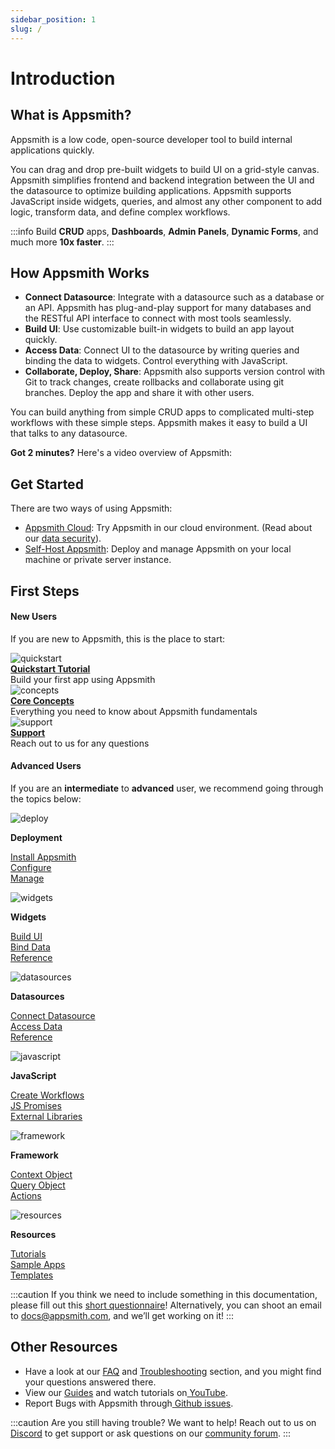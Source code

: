 ```yaml
---
sidebar_position: 1
slug: /
---
```

# Introduction

## What is Appsmith?

Appsmith is a low code, open-source developer tool to build internal applications quickly.

You can drag and drop pre-built widgets to build UI on a grid-style canvas. Appsmith simplifies frontend and backend integration between the UI and the datasource to optimize building applications. Appsmith supports JavaScript inside widgets, queries, and almost any other component to add logic, transform data, and define complex workflows.

:::info
Build **CRUD** apps, **Dashboards**, **Admin Panels**, **Dynamic Forms**, and much more **10x faster**.
:::

## How Appsmith Works

* **Connect Datasource**: Integrate with a datasource such as a database or an API. Appsmith has plug-and-play support for many databases and the RESTful API interface to connect with most tools seamlessly.
* **Build UI**: Use customizable built-in widgets to build an app layout quickly.
* **Access Data**: Connect UI to the datasource by writing queries and binding the data to widgets. Control everything with JavaScript.
* **Collaborate, Deploy, Share**: Appsmith also supports version control with Git to track changes, create rollbacks and collaborate using git branches. Deploy the app and share it with other users.

You can build anything from simple CRUD apps to complicated multi-step workflows with these simple steps. Appsmith makes it easy to build a UI that talks to any datasource.

**Got 2 minutes?** Here's a video overview of Appsmith:
<figure>
<object data="https://www.youtube.com/embed/Dxe_NzdGzL4?autoplay=0" width='750px' height='400px'></object> 
</figure>

## **Get Started**

There are two ways of using Appsmith:

* [Appsmith Cloud](https://app.appsmith.com/): Try Appsmith in our cloud environment. (Read about our [data security](./product/security)).
* [Self-Host Appsmith](getting-started/setup/): Deploy and manage Appsmith on your local machine or private server instance.

## First Steps

#### **New Users**

If you are new to Appsmith, this is the place to start:

<div class="containerGridSampleApp">
   <div class=" containerColumnSampleApp columnGrid column-one">
    <div class="containerCol">
         <img class="containerImage" src="/img/quickstart.png" alt="quickstart"/>
      </div> 
      <b><a href="/getting-started/start-building">Quickstart Tutorial</a></b>
      <div class="containerDescription">Build your first app using Appsmith 
      </div>
   </div>

   <div class=" containerColumnSampleApp columnGrid column-two">
      <div class="containerCol">
         <img class="containerImage" src="/img/concepts.png" alt="concepts"/>
      </div>
      <b><a href="core-concepts/connecting-to-data-sources">Core Concepts</a></b>
      <div class="containerDescription">Everything you need to know about Appsmith fundamentals 
      </div>
   </div>
   

   <div class="containerColumnSampleApp columnGrid column-three">
   <div class="containerCol">
         <img class="containerImage" src="/img/support.png" alt="support"/>
      </div>
      <b><a href="https://community.appsmith.com/">Support</a></b>
      <div class="containerDescription">Reach out to us for any questions 
      </div>
   </div>
  
</div>


#### Advanced Users

If you are an **intermediate** to **advanced** user, we recommend going through the topics below:

<div class="containerGridSampleApp">
   <div class=" containerColumnSampleApp columnGrid column-one">
    <div class="containerCol">
         <img class="containerImage" src="/img/hosting1-icon.png" alt="deploy"/>
      </div> 
   <p><strong>Deployment</strong></p><p><a href="getting-started/setup/">Install Appsmith<br/></a><a href="getting-started/setup/instance-configuration/">Configure</a><br/><a href="getting-started/setup/instance-management/">Manage</a></p>
   </div>

   <div class="containerColumnSampleApp columnGrid column-two">
      <div class="containerCol">
         <img class="containerImage" src="/img/widget-icon.png" alt="widgets"/>
      </div> 
   <p><strong>Widgets</strong></p><p><a href="core-concepts/building-ui/">Build UI</a><br/><a href="core-concepts/data-access-and-binding/displaying-data-read/">Bind Data</a><br/><a href="reference/widgets/">Reference</a></p>
   </div>
   

   <div class=" containerColumnSampleApp columnGrid column-three">
   <div class="containerCol">
         <img class="containerImage" src="/img/database-icon.png" alt="datasources"/>
      </div> 
   <p><strong>Datasources</strong></p><p><a href="core-concepts/connecting-to-data-sources/">Connect Datasource</a><br/><a href="core-concepts/data-access-and-binding/querying-a-database/">Access Data</a><br/><a href="reference/datasources/">Reference</a></p>
   </div>
  
</div>
<div class="containerGridSampleApp">
   <div class="containerColumnSampleApp columnGrid column-one">
    <div class="containerCol">
         <img class="containerImage" src="/img/code-icon.png" alt="javascript"/>
      </div> 
   <p><strong>JavaScript</strong></p><p><a href="core-concepts/writing-code/workflows">Create Workflows</a><br/><a href="core-concepts/writing-code/javascript-promises">JS Promises</a><br/><a href="core-concepts/writing-code/ext-libraries">External Libraries</a><br/></p> 
   </div>

   <div class="containerColumnSampleApp columnGrid column-two">
      <div class="containerCol">
         <img class="containerImage" src="/img/framework-icon.png" alt="framework"/>
      </div> 
   <p><strong>Framework</strong></p><p><a href="reference/appsmith-framework/context-object">Context Object</a><br/><a href="reference/appsmith-framework/query-object">Query Object</a><br/><a href="reference/appsmith-framework/widget-actions/">Actions</a><br/></p>
   </div>
   

   <div class="containerColumnSampleApp columnGrid column-three">
   <div class="containerCol">
         <img class="containerImage" src="/img/resources-icon.png" alt="resources"/>
      </div> 
   <p><strong>Resources</strong></p><p><a href="learning-and-resources/tutorials/"><strong></strong><strong></strong>Tutorials</a><br/><a href="learning-and-resources/sample-apps">Sample Apps</a><br/><a href="https://www.appsmith.com/templates">Templates</a><br/></p>
   </div>
  
</div>


:::caution
If you think we need to include something in this documentation, please fill out this [short questionnaire](https://e1fms9m33tg.typeform.com/to/fRiiqHPt)! Alternatively, you can shoot an email to [docs@appsmith.com](mailto:docs@appsmith.com), and we’ll get working on it!
:::

## Other Resources

* Have a look at our [FAQ](getting-started/faq) and [Troubleshooting](help-and-support/troubleshooting-guide/) section, and you might find your questions answered there.
* View our [Guides](learning-and-resources/how-to-guides/) and watch tutorials on[ YouTube](https://www.youtube.com/appsmith).
* Report Bugs with Appsmith through[ Github issues](https://github.com/appsmithorg/appsmith/issues).

:::caution
Are you still having trouble? We want to help! Reach out to us on[ Discord](https://discord.com/invite/rBTTVJp) to get support or ask questions on our [community forum](https://community.appsmith.com).
:::
